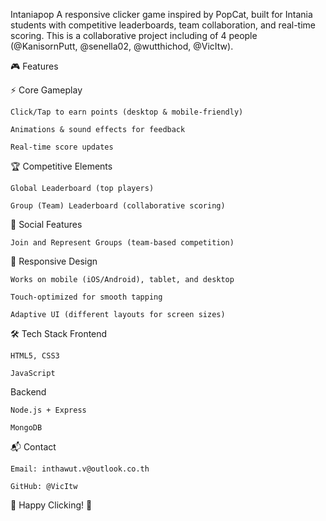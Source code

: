 Intaniapop
A responsive clicker game inspired by PopCat, built for Intania students with competitive leaderboards, team collaboration, and real-time scoring. This is a collaborative project including of 4 people (@KanisornPutt, @senella02, @wutthichod, @VicItw).

🎮 Features

  ⚡ Core Gameplay

    Click/Tap to earn points (desktop & mobile-friendly)

    Animations & sound effects for feedback

    Real-time score updates

  🏆 Competitive Elements

    Global Leaderboard (top players)

    Group (Team) Leaderboard (collaborative scoring)

  👥 Social Features

    Join and Represent Groups (team-based competition)

  📱 Responsive Design

    Works on mobile (iOS/Android), tablet, and desktop

    Touch-optimized for smooth tapping

    Adaptive UI (different layouts for screen sizes)

🛠 Tech Stack
  Frontend

    HTML5, CSS3

    JavaScript

  Backend

    Node.js + Express

    MongoDB


📬 Contact

    Email: inthawut.v@outlook.co.th

    GitHub: @VicItw

🎉 Happy Clicking! 🎉
